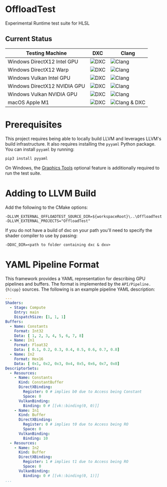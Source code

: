 # OffloadTest
Experimental Runtime test suite for HLSL

## Current Status

| Testing Machine | DXC | Clang |
|-----------------|-----|-------|
| Windows DirectX12 Intel GPU | ![DXC](https://github.com/llvm-beanz/HLSLTEst/actions/workflows/windows-intel-dxc-d3d12.yaml/badge.svg) | ![Clang](https://github.com/llvm-beanz/HLSLTEst/actions/workflows/windows-intel-clang-d3d12.yaml/badge.svg) |
| Windows DirectX12 Warp | ![DXC](https://github.com/llvm-beanz/HLSLTEst/actions/workflows/windows-intel-dxc-warp-d3d12.yaml/badge.svg) | ![Clang](https://github.com/llvm-beanz/HLSLTEst/actions/workflows/windows-intel-clang-warp-d3d12.yaml/badge.svg) |
| Windows Vulkan Intel GPU | ![DXC](https://github.com/llvm-beanz/HLSLTEst/actions/workflows/windows-intel-dxc-vk.yaml/badge.svg) | ![Clang](https://github.com/llvm-beanz/HLSLTEst/actions/workflows/windows-intel-clang-vk.yaml/badge.svg) |
| Windows DirectX12 NVIDIA GPU | ![DXC](https://github.com/llvm-beanz/HLSLTEst/actions/workflows/windows-nv-dxc-d3d12.yaml/badge.svg) | ![Clang](https://github.com/llvm-beanz/HLSLTEst/actions/workflows/windows-nv-clang-d3d12.yaml/badge.svg) |
| Windows Vulkan NVIDIA GPU | ![DXC](https://github.com/llvm-beanz/HLSLTEst/actions/workflows/windows-nv-dxc-vk.yaml/badge.svg) | ![Clang](https://github.com/llvm-beanz/HLSLTEst/actions/workflows/windows-nv-clang-vk.yaml/badge.svg) |
| macOS Apple M1 | ![DXC](https://github.com/llvm-beanz/HLSLTEst/actions/workflows/macos-dxc-mtl.yaml/badge.svg) | ![Clang & DXC](https://github.com/llvm-beanz/HLSLTEst/actions/workflows/macos-clang-mtl.yaml/badge.svg) |


# Prerequisites

This project requires being able to locally build LLVM and leverages LLVM's build infrastructure. It also requires installing the `pyyaml` Python package. You can install `pyyaml` by running:

```shell
pip3 install pyyaml
```

On Windows, the [Graphics Tools](https://learn.microsoft.com/en-us/windows/win32/direct3d12/directx-12-programming-environment-set-up#debug-layer) optional feature is additionally required to run the test suite.

# Adding to LLVM Build

Add the following to the CMake options:

```shell
-DLLVM_EXTERNAL_OFFLOADTEST_SOURCE_DIR=${workspaceRoot}\..\OffloadTest -DLLVM_EXTERNAL_PROJECTS="OffloadTest"
```

If you do not have a build of dxc on your path you'll need to specify the shader
compiler to use by passing:

```shell
-DDXC_DIR=<path to folder containing dxc & dxv>
```

# YAML Pipeline Format

This framework provides a YAML representation for describing GPU pipelines and buffers. The format is implemented by the `API/Pipeline.{h|cpp}` sources. The following is an example pipeline YAML description:

```yaml
---
Shaders:
  - Stage: Compute
    Entry: main
    DispatchSize: [1, 1, 1]
Buffers:
  - Name: Constants
    Format: Int32
    Data: [ 1, 2, 3, 4, 5, 6, 7, 8]
  - Name: In1
    Format: Float32
    Data: [ 0.1, 0.2, 0.3, 0.4, 0.5, 0.6, 0.7, 0.8]
  - Name: In2
    Format: Hex16
    Data: [ 0x1, 0x2, 0x3, 0x4, 0x5, 0x6, 0x7, 0x8]
DescriptorSets:
  - Resources:
    - Name: Constants
      Kind: ConstantBuffer
      DirectXBinding:
        Register: 0 # implies b0 due to Access being Constant
        Space: 0
      VulkanBinding:
        Binding: 0 # [[vk::binding(0, 0)]]
    - Name: In1
      Kind: Buffer
      DirectXBinding:
        Register: 0 # implies t0 due to Access being RO
        Space: 0
      VulkanBinding:
        Binding: 10
  - Resources:
    - Name: In2
      Kind: Buffer
      DirectXBinding:
        Register: 1 # implies t1 due to Access being RO
        Space: 0
      VulkanBinding:
        Binding: 0 # [[vk::binding(0, 1)]]
...
```
